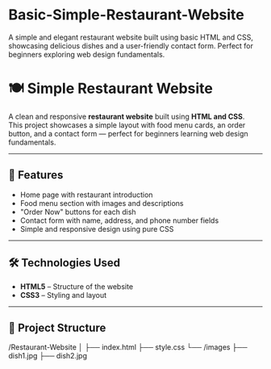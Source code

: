 # Basic-Simple-Restaurant-Website
A simple and elegant restaurant website built using basic HTML and CSS, showcasing delicious dishes and a user-friendly contact form. Perfect for beginners exploring web design fundamentals.
# 🍽️ Simple Restaurant Website

A clean and responsive **restaurant website** built using **HTML and CSS**.  
This project showcases a simple layout with food menu cards, an order button, and a contact form — perfect for beginners learning web design fundamentals.

---

## 🧾 Features

- Home page with restaurant introduction  
- Food menu section with images and descriptions  
- "Order Now" buttons for each dish  
- Contact form with name, address, and phone number fields  
- Simple and responsive design using pure CSS  

---

## 🛠️ Technologies Used

- **HTML5** – Structure of the website  
- **CSS3** – Styling and layout  

---

## 📂 Project Structure
/Restaurant-Website
│
├── index.html
├── style.css
└── /images
├── dish1.jpg
├── dish2.jpg
